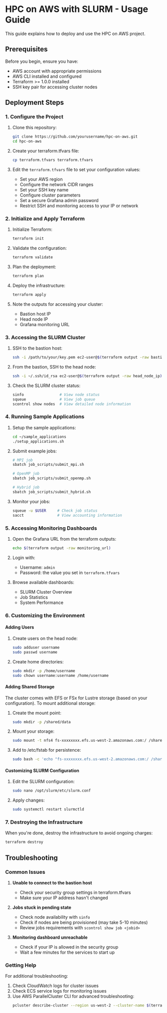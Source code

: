 # HPC on AWS with SLURM - Usage Guide

This guide explains how to deploy and use the HPC on AWS project.

## Prerequisites

Before you begin, ensure you have:

- AWS account with appropriate permissions
- AWS CLI installed and configured
- Terraform >= 1.0.0 installed
- SSH key pair for accessing cluster nodes

## Deployment Steps

### 1. Configure the Project

1. Clone this repository:
   ```bash
   git clone https://github.com/yourusername/hpc-on-aws.git
   cd hpc-on-aws
   ```

2. Create your terraform.tfvars file:
   ```bash
   cp terraform.tfvars terraform.tfvars
   ```

3. Edit the `terraform.tfvars` file to set your configuration values:
   - Set your AWS region
   - Configure the network CIDR ranges
   - Set your SSH key name
   - Configure cluster parameters
   - Set a secure Grafana admin password
   - Restrict SSH and monitoring access to your IP or network

### 2. Initialize and Apply Terraform

1. Initialize Terraform:
   ```bash
   terraform init
   ```

2. Validate the configuration:
   ```bash
   terraform validate
   ```

3. Plan the deployment:
   ```bash
   terraform plan
   ```

4. Deploy the infrastructure:
   ```bash
   terraform apply
   ```

5. Note the outputs for accessing your cluster:
   - Bastion host IP
   - Head node IP
   - Grafana monitoring URL

### 3. Accessing the SLURM Cluster

1. SSH to the bastion host:
   ```bash
   ssh -i /path/to/your/key.pem ec2-user@$(terraform output -raw bastion_public_ip)
   ```

2. From the bastion, SSH to the head node:
   ```bash
   ssh -i ~/.ssh/id_rsa ec2-user@$(terraform output -raw head_node_ip)
   ```

3. Check the SLURM cluster status:
   ```bash
   sinfo                # View node status
   squeue               # View job queue
   scontrol show nodes  # View detailed node information
   ```

### 4. Running Sample Applications

1. Setup the sample applications:
   ```bash
   cd ~/sample_applications
   ./setup_applications.sh
   ```

2. Submit example jobs:
   ```bash
   # MPI job
   sbatch job_scripts/submit_mpi.sh
   
   # OpenMP job
   sbatch job_scripts/submit_openmp.sh
   
   # Hybrid job
   sbatch job_scripts/submit_hybrid.sh
   ```

3. Monitor your jobs:
   ```bash
   squeue -u $USER     # Check job status
   sacct               # View accounting information
   ```

### 5. Accessing Monitoring Dashboards

1. Open the Grafana URL from the terraform outputs:
   ```bash
   echo $(terraform output -raw monitoring_url)
   ```

2. Login with:
   - Username: `admin`
   - Password: the value you set in `terraform.tfvars`

3. Browse available dashboards:
   - SLURM Cluster Overview
   - Job Statistics
   - System Performance

### 6. Customizing the Environment

#### Adding Users

1. Create users on the head node:
   ```bash
   sudo adduser username
   sudo passwd username
   ```

2. Create home directories:
   ```bash
   sudo mkdir -p /home/username
   sudo chown username:username /home/username
   ```

#### Adding Shared Storage

The cluster comes with EFS or FSx for Lustre storage (based on your configuration). To mount additional storage:

1. Create the mount point:
   ```bash
   sudo mkdir -p /shared/data
   ```

2. Mount your storage:
   ```bash
   sudo mount -t nfs4 fs-xxxxxxxx.efs.us-west-2.amazonaws.com:/ /shared/data
   ```

3. Add to /etc/fstab for persistence:
   ```bash
   sudo bash -c 'echo "fs-xxxxxxxx.efs.us-west-2.amazonaws.com:/ /shared/data nfs4 defaults,_netdev 0 0" >> /etc/fstab'
   ```

#### Customizing SLURM Configuration

1. Edit the SLURM configuration:
   ```bash
   sudo nano /opt/slurm/etc/slurm.conf
   ```

2. Apply changes:
   ```bash
   sudo systemctl restart slurmctld
   ```

### 7. Destroying the Infrastructure

When you're done, destroy the infrastructure to avoid ongoing charges:

```bash
terraform destroy
```

## Troubleshooting

### Common Issues

1. **Unable to connect to the bastion host**
   - Check your security group settings in terraform.tfvars
   - Make sure your IP address hasn't changed

2. **Jobs stuck in pending state**
   - Check node availability with `sinfo`
   - Check if nodes are being provisioned (may take 5-10 minutes)
   - Review jobs requirements with `scontrol show job <jobid>`

3. **Monitoring dashboard unreachable**
   - Check if your IP is allowed in the security group
   - Wait a few minutes for the services to start up

### Getting Help

For additional troubleshooting:

1. Check CloudWatch logs for cluster issues
2. Check ECS service logs for monitoring issues
3. Use AWS ParallelCluster CLI for advanced troubleshooting:
   ```bash
   pcluster describe-cluster --region us-west-2 --cluster-name $(terraform output -raw cluster_name)
   ```
